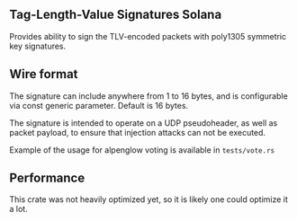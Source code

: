 ## Tag-Length-Value Signatures Solana

Provides ability to sign the TLV-encoded packets with poly1305 symmetric key signatures.

## Wire format

The signature can include anywhere from 1 to 16 bytes, and is configurable
via const generic parameter. Default is 16 bytes.

The signature is intended to operate on a UDP pseudoheader, as well as packet payload,
to ensure that injection attacks can not be executed.

Example of the usage for alpenglow voting is available in `tests/vote.rs`

## Performance

This crate was not heavily optimized yet, so it is likely one could optimize it a lot.
